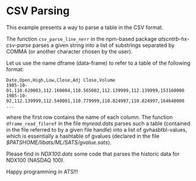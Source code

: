 # CSV Parsing

This example presents a way to parse a table in the
CSV format.

The function `csv_parse_line_nerr` in the npm-based package
*atscntrb-hx-csv-parse* parses a given string into a list of
substrings separated by COMMA (or another character chosen by
the user).

Let us use the name dframe (data-frame) to refer to a table
of the following format:

```
Date,Open,High,Low,Close,Adj Close,Volume
1985-10-01,110.620003,112.160004,110.565002,112.139999,112.139999,153160000
1985-10-02,112.139999,112.540001,110.779999,110.824997,110.824997,164640000
...
```

where the first row contains the name of each column. The function
`dframe_read_fileref` in the file *myread.dats* parses such a table
(contained in the file referred to by a given file handle) into a list
of gvhasbtbl-values, which is essentially a hashtable of gvalues
(declared in the file *$PATSHOME/libats/ML/SATS/gvalue.sats*).

Please find in *NDX100.dats* some code that parses the historic data
for NDX100 (NASDAQ 100).

Happy programming in ATS!!!

